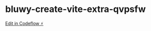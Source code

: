 # bluwy-create-vite-extra-qvpsfw

[Edit in Codeflow ⚡️](https://stackblitz.com/~/github.com/MagnarAndre/bluwy-create-vite-extra-qvpsfw)